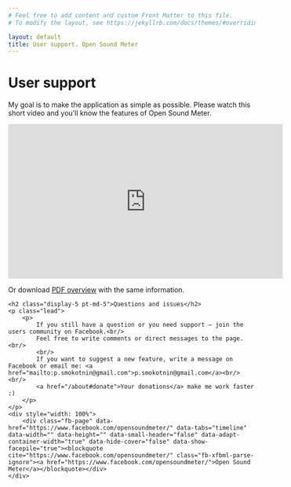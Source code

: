 ```yaml
---
# Feel free to add content and custom Front Matter to this file.
# To modify the layout, see https://jekyllrb.com/docs/themes/#overriding-theme-defaults

layout: default
title: User support. Open Sound Meter
---
```


<div class="pricing-header px-3 py-3 pb-md-4 mx-auto text-center pb-md-5">
    <h1 class="display-4">User support</h1>
        <p>
            My goal is to make the application as simple as possible. Please watch this short video and you'll know the features of Open Sound Meter.
        </p>
        <iframe width="560" height="315" src="https://www.youtube.com/embed/dY2n7jxCURk" frameborder="0" allow="accelerometer; autoplay; clipboard-write; encrypted-media; gyroscope; picture-in-picture" allowfullscreen></iframe>
        <p>
            Or download <a class="download pdf" href="https://github.com/psmokotnin/osm/releases/download/{{site.current_version}}/overview.pdf" target="_blank">PDF overview</a> with the same information. 
    </p>
    
    <h2 class="display-5 pt-md-5">Questions and issues</h2>
    <p class="lead">
        <p>
            If you still have a question or you need support — join the users community on Facebook.<br/>
            Feel free to write comments or direct messages to the page.<br/>
            <br/>
            If you want to suggest a new feature, write a message on Facebook or email me: <a href="mailto:p.smokotnin@gmail.com">p.smokotnin@gmail.com</a><br/><br/>
            <a href="/about#donate">Your donations</a> make me work faster :)
        </p>
    </p>
    <div style="width: 100%">
        <div class="fb-page" data-href="https://www.facebook.com/opensoundmeter/" data-tabs="timeline" data-width="" data-height="" data-small-header="false" data-adapt-container-width="true" data-hide-cover="false" data-show-facepile="true"><blockquote cite="https://www.facebook.com/opensoundmeter/" class="fb-xfbml-parse-ignore"><a href="https://www.facebook.com/opensoundmeter/">Open Sound Meter</a></blockquote></div>
    </div>
</div>
<script>
$('.download.pdf').click(function() {
    gtag('event', 'downloadpdf', {
        'os' : 'pdf'
    });
    return true;
});
</script>
<!--
<div class="container">

  <div class="card-deck mb-3 text-center" style="">
    <div class="card mb-4 shadow-sm">
      <div class="card-header">
        <h4 class="my-0 font-weight-normal">Contribute</h4>
      </div>
      <div class="card-body">
        <a type="button" target="_blank" class="btn btn-lg btn-block btn-outline-secondary" href="{{site.source_page}}">Github</a>
      </div>
    </div>
    
    <div class="card mb-4 shadow-sm">
      <div class="card-header">
        <h4 class="my-0 font-weight-normal">Thank you</h4>
      </div>
      <div class="card-body">
        <a type="button" class="btn btn-lg btn-block btn-success" href="{{site.payme_page}}">Donate</a>
      </div>
    </div>
    
    <div class="card mb-4 shadow-sm">
      <div class="card-header">
        <h4 class="my-0 font-weight-normal">Suggest features</h4>
      </div>
      <div class="card-body">
        <a type="button" target="_blank" class="btn btn-lg btn-block btn-outline-secondary" href="{{site.issues_page}}">Issues</a>
      </div>
    </div>
  </div>

</div>
-->